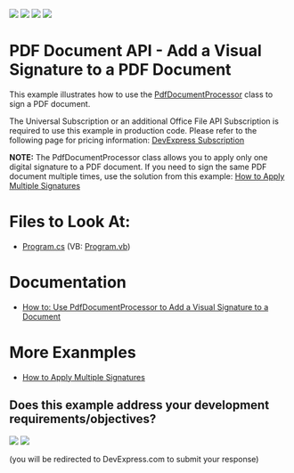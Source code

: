 <!-- default badges list -->
![](https://img.shields.io/endpoint?url=https://codecentral.devexpress.com/api/v1/VersionRange/128595251/24.2.1%2B)
[![](https://img.shields.io/badge/Open_in_DevExpress_Support_Center-FF7200?style=flat-square&logo=DevExpress&logoColor=white)](https://supportcenter.devexpress.com/ticket/details/T243905)
[![](https://img.shields.io/badge/📖_How_to_use_DevExpress_Examples-e9f6fc?style=flat-square)](https://docs.devexpress.com/GeneralInformation/403183)
[![](https://img.shields.io/badge/💬_Leave_Feedback-feecdd?style=flat-square)](#does-this-example-address-your-development-requirementsobjectives)
<!-- default badges end -->

# PDF Document API - Add a Visual Signature to a PDF Document

This example illustrates how to use the [PdfDocumentProcessor](https://docs.devexpress.com/OfficeFileAPI/DevExpress.Pdf.PdfDocumentProcessor) class to sign a PDF document.

The Universal Subscription or an additional Office File API Subscription is required to use this example in production code. Please refer to the following page for pricing information: [DevExpress Subscription](https://www.devexpress.com/Subscriptions/)

**NOTE:** The PdfDocumentProcessor class allows you to apply only one digital signature to a PDF document. If you need to sign the same PDF document multiple times, use the solution from this example: [How to Apply Multiple Signatures](https://github.com/DevExpress-Examples/pdf-document-api-multiple-signatures)

# Files to Look At:

- [Program.cs](./CS/PDFSignature/Program.cs) (VB: [Program.vb](./VB/PDFSignature/Program.vb))

# Documentation

- [How to: Use PdfDocumentProcessor to Add a Visual Signature to a Document](https://docs.devexpress.com/OfficeFileAPI/114053/pdf-document-api/examples/document-protection/how-to-add-a-visual-signature-into-a-pdf-document)

# More Exanmples

- [How to Apply Multiple Signatures](https://github.com/DevExpress-Examples/pdf-document-api-multiple-signatures)
<!-- feedback -->
## Does this example address your development requirements/objectives?

[<img src="https://www.devexpress.com/support/examples/i/yes-button.svg"/>](https://www.devexpress.com/support/examples/survey.xml?utm_source=github&utm_campaign=pdf-document-api-add-visual-signature-to-pdf-document&~~~was_helpful=yes) [<img src="https://www.devexpress.com/support/examples/i/no-button.svg"/>](https://www.devexpress.com/support/examples/survey.xml?utm_source=github&utm_campaign=pdf-document-api-add-visual-signature-to-pdf-document&~~~was_helpful=no)

(you will be redirected to DevExpress.com to submit your response)
<!-- feedback end -->
